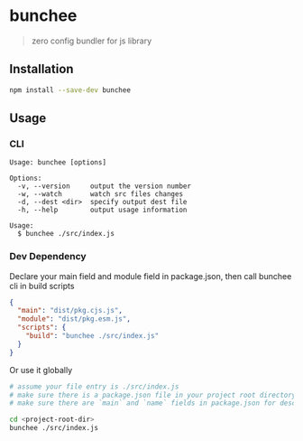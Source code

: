 # bunchee
> zero config bundler for js library

## Installation

```sh
npm install --save-dev bunchee
```

## Usage

### CLI

```
Usage: bunchee [options]

Options:
  -v, --version     output the version number
  -w, --watch       watch src files changes
  -d, --dest <dir>  specify output dest file
  -h, --help        output usage information

Usage:
  $ bunchee ./src/index.js
```

### Dev Dependency

Declare your main field and module field in package.json, then call bunchee cli in build scripts

```json
{
  "main": "dist/pkg.cjs.js",
  "module": "dist/pkg.esm.js",
  "scripts": {
    "build": "bunchee ./src/index.js"
  }
}
```

Or use it globally

```sh
# assume your file entry is ./src/index.js
# make sure there is a package.json file in your project root directory
# make sure there are `main` and `name` fields in package.json for description

cd <project-root-dir>
bunchee ./src/index.js
```
